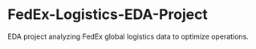 # FedEx-Logistics-EDA-Project
EDA project analyzing FedEx global logistics data to optimize operations.
